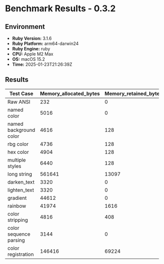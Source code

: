 # Benchmark Results - 0.3.2

## Environment

* **Ruby Version:** 3.1.6
* **Ruby Platform:** arm64-darwin24
* **Ruby Engine:** ruby
* **CPU:** Apple M2 Max
* **OS:** macOS 15.2
* **Time:** 2025-01-23T21:26:39Z

## Results

| Test Case | Memory_allocated_bytes | Memory_retained_bytes | Objects_allocated | Objects_retained | Strings_allocated | Strings_retained |
|----------|----------|----------|----------|----------|----------|----------|
| Raw ANSI | 232 | 0 | 2 | 0 | 1 | 0 |
| named color | 5016 | 0 | 79 | 0 | 22 | 0 |
| named background color | 4616 | 128 | 77 | 2 | 22 | 1 |
| rbg color | 4736 | 128 | 76 | 2 | 20 | 1 |
| hex color | 4904 | 128 | 81 | 2 | 23 | 1 |
| multiple styles | 6440 | 128 | 110 | 2 | 30 | 1 |
| long string | 561641 | 13097 | 13064 | 2 | 22 | 1 |
| darken_text | 3320 | 0 | 49 | 0 | 14 | 0 |
| lighten_text | 3320 | 0 | 49 | 0 | 14 | 0 |
| gradient | 44612 | 0 | 721 | 0 | 50 | 0 |
| rainbow | 41974 | 1616 | 659 | 28 | 50 | 0 |
| color stripping | 4816 | 408 | 81 | 8 | 22 | 2 |
| color sequence parsing | 3144 | 0 | 47 | 0 | 16 | 0 |
| color registration | 146416 | 69224 | 1546 | 769 | 2 | 1 |